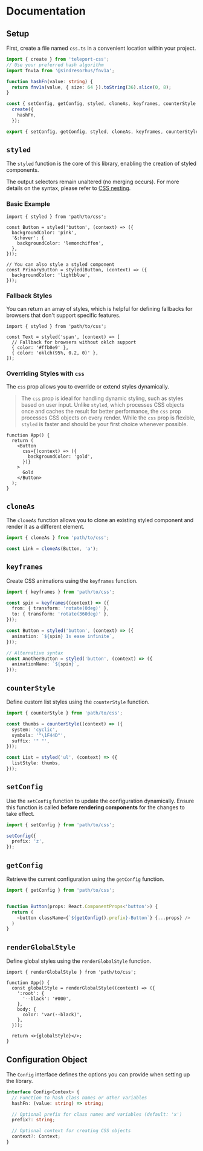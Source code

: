 # Documentation

## Setup

First, create a file named `css.ts` in a convenient location within your project.

```ts
import { create } from 'teleport-css';
// Use your preferred hash algorithm
import fnv1a from '@sindresorhus/fnv1a';

function hashFn(value: string) {
  return fnv1a(value, { size: 64 }).toString(36).slice(0, 8);
}

const { setConfig, getConfig, styled, cloneAs, keyframes, counterStyle } =
  create({
    hashFn,
  });

export { setConfig, getConfig, styled, cloneAs, keyframes, counterStyle };
```

## `styled`

The `styled` function is the core of this library, enabling the creation of styled components.

The output selectors remain unaltered (no merging occurs). For more details on the syntax, please refer to [CSS nesting](https://developer.mozilla.org/en-US/docs/Web/CSS/CSS_nesting).

### Basic Example

```tsx
import { styled } from 'path/to/css';

const Button = styled('button', (context) => ({
  backgroundColor: 'pink',
  '&:hover': {
    backgroundColor: 'lemonchiffon',
  },
}));

// You can also style a styled component
const PrimaryButton = styled(Button, (context) => ({
  backgroundColor: 'lightblue',
}));
```

### Fallback Styles

You can return an array of styles, which is helpful for defining fallbacks for browsers that don't support specific features.

```tsx
import { styled } from 'path/to/css';

const Text = styled('span', (context) => [
  // Fallback for browsers without oklch support
  { color: '#ffb0e9' },
  { color: 'oklch(95%, 0.2, 0)' },
]);
```

### Overriding Styles with `css`

The `css` prop allows you to override or extend styles dynamically.

> The `css` prop is ideal for handling dynamic styling, such as styles based on user input. Unlike `styled`, which processes CSS objects once and caches the result for better performance, the `css` prop processes CSS objects on every render. While the `css` prop is flexible, `styled` is faster and should be your first choice whenever possible.

```tsx
function App() {
  return (
    <Button
      css={(context) => ({
        backgroundColor: 'gold',
      })}
    >
      Gold
    </Button>
  );
}
```

## `cloneAs`

The `cloneAs` function allows you to clone an existing styled component and render it as a different element.

```ts
import { cloneAs } from 'path/to/css';

const Link = cloneAs(Button, 'a');
```

## `keyframes`

Create CSS animations using the `keyframes` function.

```ts
import { keyframes } from 'path/to/css';

const spin = keyframes((context) => ({
  from: { transform: 'rotate(0deg)' },
  to: { transform: 'rotate(360deg)' },
}));

const Button = styled('button', (context) => ({
  animation: `${spin} 1s ease infinite`,
}));

// Alternative syntax
const AnotherButton = styled('button', (context) => ({
  animationName: `${spin}`,
}));
```

## `counterStyle`

Define custom list styles using the `counterStyle` function.

```ts
import { counterStyle } from 'path/to/css';

const thumbs = counterStyle((context) => ({
  system: 'cyclic',
  symbols: '"\1F44D"',
  suffix: '" "',
}));

const List = styled('ul', (context) => ({
  listStyle: thumbs,
}));
```

## `setConfig`

Use the `setConfig` function to update the configuration dynamically. Ensure this function is called **before rendering components** for the changes to take effect.

```ts
import { setConfig } from 'path/to/css';

setConfig({
  prefix: 'z',
});
```

## `getConfig`

Retrieve the current configuration using the `getConfig` function.

```ts
import { getConfig } from 'path/to/css';


function Button(props: React.ComponentProps<'button'>) {
  return (
    <button className={`${getConfig().prefix}-Button`} {...props} />
  )
}
```

## `renderGlobalStyle`

Define global styles using the `renderGlobalStyle` function.

```tsx
import { renderGlobalStyle } from 'path/to/css';

function App() {
  const globalStyle = renderGlobalStyle((context) => ({
    ':root': {
      '--black': '#000',
    },
    body: {
      color: 'var(--black)',
    },
  }));

  return <>{globalStyle}</>;
}
```

## Configuration Object

The `Config` interface defines the options you can provide when setting up the library.

```ts
interface Config<Context> {
  // Function to hash class names or other variables
  hashFn: (value: string) => string;

  // Optional prefix for class names and variables (default: 'x')
  prefix?: string;

  // Optional context for creating CSS objects
  context?: Context;
}
```
